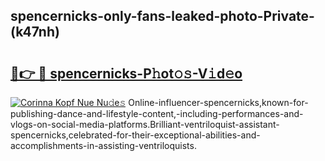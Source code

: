 ## spencernicks-only-fans​-leaked-photo​-Private-(k47nh)


# <h2><a href="https://mediaupload.pro?title=spencernicks&ref=git">🔗👉 🔴 spencernicks-P𝚑ot𝚘𝚜-V𝚒d𝚎o</a></h2>

[![Corinna Kopf Nue Nu𝚍e𝚜](https://i.imgur.com/0qMVB7G.gif)](https://mediaupload.pro?title=spencernicks&ref=git)
Online-influencer-spencernicks,known-for-publishing-dance-and-lifestyle-content,-including-performances-and-vlogs-on-social-media-platforms.Brilliant-ventriloquist-assistant-spencernicks,celebrated-for-their-exceptional-abilities-and-accomplishments-in-assisting-ventriloquists.  